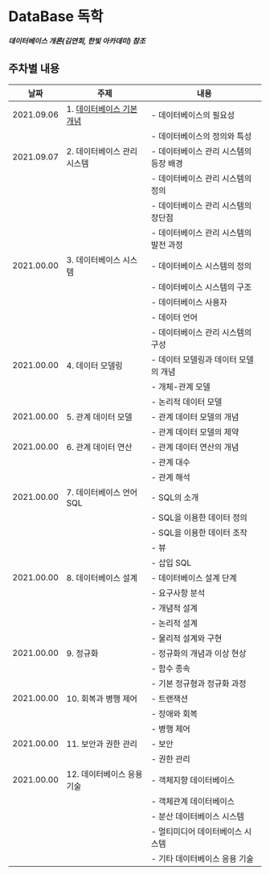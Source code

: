 # DataBase 독학
##### 데이터베이스 개론(김연희, 한빛 아카데미) 참조
   
## 주차별 내용
|날짜|주제|내용|
|------|---|---|
|2021.09.06|1. [데이터베이스 기본 개념](https://github.com/namyounjung/DataBase/blob/main/1.%EB%8D%B0%EC%9D%B4%ED%84%B0%EB%B2%A0%EC%9D%B4%EC%8A%A4%EC%9D%98%20%ED%95%84%EC%9A%94%EC%84%B1.md)|- 데이터베이스의 필요성|
| | | - 데이터베이스의 정의와 특성|
|2021.09.07|2. 데이터베이스 관리 시스템| - 데이터베이스 관리 시스템의 등장 배경|
| | | - 데이터베이스 관리 시스템의 정의|
| | | - 데이터베이스 관리 시스템의 장단점|
| | | - 데이터베이스 관리 시스템의 발전 과정|
|2021.00.00|3. 데이터베이스 시스템| - 데이터베이스 시스템의 정의|
| | | - 데이터베이스 시스템의 구조|
| | | - 데이터베이스 사용자|
| | | - 데이터 언어|
| | | - 데이터베이스 관리 시스템의 구성|
|2021.00.00|4. 데이터 모델링| - 데이터 모델링과 데이터 모델의 개념|
| | | - 개체-관계 모델|
| | | - 논리적 데이터 모델|
|2021.00.00|5. 관계 데이터 모델| - 관계 데이터 모델의 개념|
| | | - 관계 데이터 모델의 제약|
|2021.00.00|6. 관계 데이터 연산| - 관계 데이터 연산의 개념|
| | | - 관계 대수|
| | | - 관계 해석|
|2021.00.00|7. 데이터베이스 언어 SQL| - SQL의 소개|
| | | - SQL을 이용한 데이터 정의|
| | | - SQL을 이용한 데이터 조작|
| | | - 뷰|
| | | - 삽입 SQL|
|2021.00.00|8. 데이터베이스 설계| - 데이터베이스 설계 단계|
| | | - 요구사항 분석|
| | | - 개념적 설계|
| | | - 논리적 설계|
| | | - 물리적 설계와 구현|
|2021.00.00|9. 정규화| - 정규화의 개념과 이상 현상|
| | | - 함수 종속|
| | | - 기본 정규형과 정규화 과정|
|2021.00.00|10. 회복과 병행 제어| - 트랜잭션|
| | | - 장애와 회복|
| | | - 병행 제어|
|2021.00.00|11. 보안과 권한 관리| - 보안|
| | | - 권한 관리|
|2021.00.00|12. 데이터베이스 응용 기술| - 객체지향 데이터베이스|
| | | - 객체관계 데이터베이스|
| | | - 분산 데이터베이스 시스템|
| | | - 멀티미디어 데이터베이스 시스템|
| | | - 기타 데이터베이스 응용 기술|
